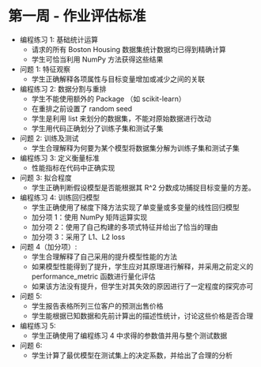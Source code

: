 # 第一周 - 作业评估标准

- 编程练习 1: 基础统计运算
    - 请求的所有 Boston Housing 数据集统计数据均已得到精确计算
    - 学生可恰当利用 NumPy 方法获得这些结果
- 问题 1: 特征观察
    - 学生正确解释各项属性与目标变量增加或减少之间的关联
- 编程练习 2: 数据分割与重排
    - 学生不能使用额外的 Package （如 scikit-learn）
    - 在重排之前设置了 random seed
    - 学生是利用 list 来划分的数据集，不能对原始数据进行改动 
    - 学生用代码正确划分了训练子集和测试子集
- 问题 2: 训练及测试
    - 学生合理解释为何要为某个模型将数据集分解为训练子集和测试子集
- 编程练习 3: 定义衡量标准
    - 性能指标在代码中正确实现
- 问题 3: 拟合程度
    - 学生正确判断假设模型是否能根据其 R^2 分数成功捕捉目标变量的方差。
- 编程练习 4: 训练回归模型
    - 学生正确使用了梯度下降方法实现了单变量或多变量的线性回归模型
    - 加分项 1：使用 NumPy 矩阵运算实现
    - 加分项 2：使用了自己构建的多项式特征并给出了恰当的理由
    - 加分项 3：采用了 L1、L2 loss
- 问题 4（加分项）:
    - 学生合理解释了自己采用的提升模型性能的方法
    - 如果模型性能得到了提升，学生应对其原理进行解释，并采用之前定义的 performance_metric 函数进行量化评估
    - 如果该方法没有提升，但学生对其失效的原因进行了一定程度的探究亦可
- 问题 5:
    - 学生报告表格所列三位客户的预测出售价格
    - 学生能根据已知数据和先前计算出的描述性统计，讨论这些价格是否合理
- 编程练习 5:
    - 学生正确使用了编程练习 4 中求得的参数值并用与整个测试数据
- 问题 6:    
    - 学生计算了最优模型在测试集上的决定系数，并给出了合理的分析

